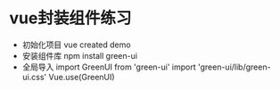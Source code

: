# vue封装组件练习

- 初始化项目
  vue created demo
- 安装组件库
  npm install green-ui
- 全局导入
  import GreenUI from 'green-ui'
  import 'green-ui/lib/green-ui.css'
  Vue.use(GreenUI)